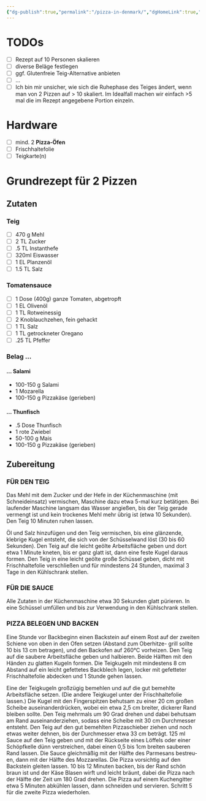 ```yaml
---
{"dg-publish":true,"permalink":"/pizza-in-denmark/","dgHomeLink":true,"dgPassFrontmatter":false,"dgShowBacklinks":false,"dgShowLocalGraph":false,"dgShowInlineTitle":false}
---
```



# TODOs

- [ ] Rezept auf 10 Personen skalieren
- [ ] diverse Beläge festlegen
- [ ] ggf. Glutenfreie Teig-Alternative anbieten
- [ ] …
- [ ] Ich bin mir unsicher, wie sich die Ruhephase des Teiges ändert, wenn man von 2 Pizzen auf > 10 skaliert. Im Idealfall machen wir einfach >5 mal die im Rezept angegebene Portion einzeln.

# Hardware

- [ ] mind. 2 **Pizza-Öfen**
- [ ] Frischhaltefolie
- [ ] Teigkarte(n)

# Grundrezept für 2 Pizzen

## Zutaten

### Teig

- [ ] 470 g Mehl
- [ ] 2 TL Zucker
- [ ] .5 TL Instanthefe
- [ ] 320ml Eiswasser
- [ ] 1 EL Planzenöl
- [ ] 1.5 TL Salz

### Tomatensauce

- [ ] 1 Dose (400g) ganze Tomaten, abgetropft
- [ ] 1 EL Olivenöl
- [ ] 1 TL Rotweinessig
- [ ] 2 Knoblauchzehen, fein gehackt
- [ ] 1 TL Salz
- [ ] 1 TL getrockneter Oregano
- [ ] .25 TL Pfeffer

### Belag …

#### … Salami

- 100-150 g Salami
- 1 Mozarella
- 100-150 g Pizzakäse (gerieben)

#### … Thunfisch

- .5 Dose Thunfisch
- 1 rote Zwiebel
- 50-100 g Mais
- 100-150 g Pizzakäse (gerieben)

## Zubereitung

### FÜR DEN TEIG

Das Mehl mit dem Zucker und der Hefe in der Küchenmaschine (mit Schneideinsatz) vermischen, Maschine dazu etwa 5-mal kurz betätigen. Bei laufender Maschine langsam das Wasser angießen, bis der Teig gerade vermengt ist und kein trockenes Mehl mehr übrig ist (etwa 10 Sekunden). Den Teig 10 Minuten ruhen lassen.  

Öl und Salz hinzufügen und den Teig vermischen, bis eine glänzende, klebrige Kugel entsteht, die sich von der Schüsselwand löst (30 bis 60 Sekunden). Den Teig auf die leicht geölte Arbeitsfläche geben und dort etwa 1 Minute kneten, bis er ganz glatt ist, dann eine feste Kugel daraus formen. Den Teig in eine leicht geölte große Schüssel geben, dicht mit Frischhaltefolie verschließen und für mindestens 24 Stunden, maximal 3 Tage in den Kühlschrank stellen.  

### FÜR DIE SAUCE

Alle Zutaten in der Küchenmaschine etwa 30 Sekunden glatt pürieren. In eine Schüssel umfüllen und bis zur Verwendung in den Kühlschrank stellen.  

### PIZZA BELEGEN UND BACKEN

Eine Stunde vor Backbeginn einen Backstein auf einem Rost auf der zweiten Schiene von oben in den Ofen setzen (Abstand zum Oberhitze- grill sollte 10 bis 13 cm betragen), und den Backofen auf 260°C vorheizen. Den Teig auf die saubere Arbeitsfläche geben und halbieren. Beide Hälften mit den Händen zu glatten Kugeln formen. Die Teigkugeln mit mindestens 8 cm Abstand auf ein leicht gefettetes Backblech legen, locker mit gefetteter Frischhaltefolie abdecken und 1 Stunde gehen lassen.  

Eine der Teigkugeln großzügig bemehlen und auf die gut bemehlte Arbeitsfläche setzen. (Die andere Teigkugel unter der Frischhaltefolie lassen.) Die Kugel mit den Fingerspitzen behutsam zu einer 20 cm großen Scheibe auseinanderdrücken, wobei ein etwa 2,5 cm breiter, dickerer Rand bleiben sollte. Den Teig mehrmals um 90 Grad drehen und dabei behutsam am Rand auseinanderziehen, sodass eine Scheibe mit 30 cm Durchmesser entsteht. Den Teig auf den gut bemehlten Pizzaschieber ziehen und noch etwas weiter dehnen, bis der Durchmesser etwa 33 cm beträgt. 125 ml Sauce auf den Teig geben und mit der Rückseite eines Löffels oder einer Schöpfkelle dünn verstreichen, dabei einen 0,5 bis 1cm breiten sauberen Rand lassen. Die Sauce gleichmäßig mit der Hälfte des Parmesans bestreu- en, dann mit der Hälfte des Mozzarellas. Die Pizza vorsichtig auf den Backstein gleiten lassen. 10 bis 12 Minuten backen, bis der Rand schön braun ist und der Käse Blasen wirft und leicht bräunt, dabei die Pizza nach der Hälfte der Zeit um 180 Grad drehen. Die Pizza auf einem Kuchengitter etwa 5 Minuten abkühlen lassen, dann schneiden und servieren. Schritt 5 für die zweite Pizza wiederholen.
